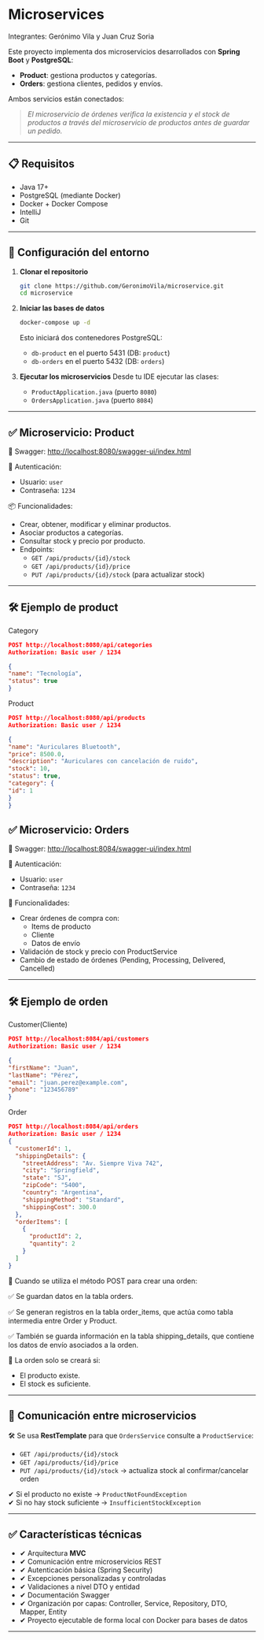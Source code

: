 #  Microservices

Integrantes: Gerónimo Vila y Juan Cruz Soria

Este proyecto implementa dos microservicios desarrollados con **Spring Boot** y **PostgreSQL**:

- **Product**: gestiona productos y categorías.
- **Orders**: gestiona clientes, pedidos y envíos.

Ambos servicios están conectados:  
> *El microservicio de órdenes verifica la existencia y el stock de productos a través del microservicio de productos antes de guardar un pedido.*

---

## 📋 Requisitos

- Java 17+
- PostgreSQL (mediante Docker)
- Docker + Docker Compose
- IntelliJ
- Git

---

## 🚀 Configuración del entorno

1. **Clonar el repositorio**
   ```bash
   git clone https://github.com/GeronimoVila/microservice.git
   cd microservice
   ```

2. **Iniciar las bases de datos**
   ```bash
   docker-compose up -d
   ```

   Esto iniciará dos contenedores PostgreSQL:
   - `db-product` en el puerto 5431 (DB: `product`)
   - `db-orders` en el puerto 5432 (DB: `orders`)


3. **Ejecutar los microservicios**
   Desde tu IDE ejecutar las clases:
   - `ProductApplication.java` (puerto `8080`)
   - `OrdersApplication.java` (puerto `8084`)

---

## ✅ Microservicio: Product

📄 Swagger: [http://localhost:8080/swagger-ui/index.html](http://localhost:8080/swagger-ui/index.html)

🔐 Autenticación:
- Usuario: `user`
- Contraseña: `1234`

📦 Funcionalidades:
- Crear, obtener, modificar y eliminar productos.
- Asociar productos a categorías.
- Consultar stock y precio por producto.
- Endpoints:
  - `GET /api/products/{id}/stock`
  - `GET /api/products/{id}/price`
  - `PUT /api/products/{id}/stock` (para actualizar stock)

---

## 🛠️ Ejemplo de product

Category
```json
POST http://localhost:8080/api/categories
Authorization: Basic user / 1234

{
"name": "Tecnología",
"status": true
}
```
Product

```json
POST http://localhost:8080/api/products
Authorization: Basic user / 1234

{
"name": "Auriculares Bluetooth",
"price": 8500.0,
"description": "Auriculares con cancelación de ruido",
"stock": 10,
"status": true,
"category": {
"id": 1
}
}

```

## ✅ Microservicio: Orders

📄 Swagger: [http://localhost:8084/swagger-ui/index.html](http://localhost:8084/swagger-ui/index.html)

🔐 Autenticación:
- Usuario: `user`
- Contraseña: `1234`

🧾 Funcionalidades:
- Crear órdenes de compra con:
  - Items de producto
  - Cliente
  - Datos de envío
- Validación de stock y precio con ProductService
- Cambio de estado de órdenes (Pending, Processing, Delivered, Cancelled)

---

## 🛠️ Ejemplo de orden


Customer(Cliente)
```json
POST http://localhost:8084/api/customers
Authorization: Basic user / 1234

{
"firstName": "Juan",
"lastName": "Pérez",
"email": "juan.perez@example.com",
"phone": "123456789"
}
```

Order

```json
POST http://localhost:8084/api/orders
Authorization: Basic user / 1234
{
  "customerId": 1,
  "shippingDetails": {
    "streetAddress": "Av. Siempre Viva 742",
    "city": "Springfield",
    "state": "SJ",
    "zipCode": "5400",
    "country": "Argentina",
    "shippingMethod": "Standard",
    "shippingCost": 300.0
  },
  "orderItems": [
    {
      "productId": 2,
      "quantity": 2
    }
  ]
}
```

🧾 Cuando se utiliza el método POST para crear una orden:

✅ Se guardan datos en la tabla orders.

✅ Se generan registros en la tabla order_items, que actúa como tabla intermedia entre Order y Product.

✅ También se guarda información en la tabla shipping_details, que contiene los datos de envío asociados a la orden.

📌 La orden solo se creará si:
- El producto existe.
- El stock es suficiente.

---

## 🔄 Comunicación entre microservicios

🛠️ Se usa **RestTemplate** para que `OrdersService` consulte a `ProductService`:

- `GET /api/products/{id}/stock`
- `GET /api/products/{id}/price`
- `PUT /api/products/{id}/stock` → actualiza stock al confirmar/cancelar orden

✔ Si el producto no existe → `ProductNotFoundException`  
✔ Si no hay stock suficiente → `InsufficientStockException`

---

## ✅ Características técnicas

- ✔ Arquitectura **MVC**
- ✔ Comunicación entre microservicios REST
- ✔ Autenticación básica (Spring Security)
- ✔ Excepciones personalizadas y controladas
- ✔ Validaciones a nivel DTO y entidad
- ✔ Documentación Swagger
- ✔ Organización por capas: Controller, Service, Repository, DTO, Mapper, Entity
- ✔ Proyecto ejecutable de forma local con Docker para bases de datos

---